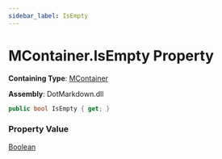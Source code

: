 ```yaml
---
sidebar_label: IsEmpty
---
```


# MContainer\.IsEmpty Property

**Containing Type**: [MContainer](../index.md)

**Assembly**: DotMarkdown\.dll

```csharp
public bool IsEmpty { get; }
```

### Property Value

[Boolean](https://docs.microsoft.com/en-us/dotnet/api/system.boolean)


